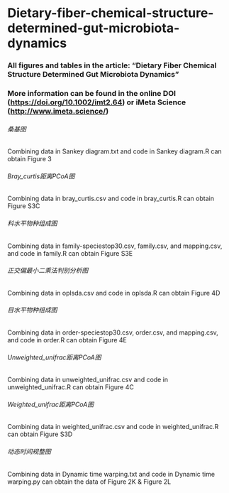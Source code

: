 # Dietary-fiber-chemical-structure-determined-gut-microbiota-dynamics
### All figures and tables in the article: “Dietary Fiber Chemical Structure Determined Gut Microbiota Dynamics”
### More information can be found in the online DOI (https://doi.org/10.1002/imt2.64) or iMeta Science (http://www.imeta.science/)
###### 桑基图
Combining data in Sankey diagram.txt and code in Sankey diagram.R can obtain Figure 3
###### Bray_curtis距离PCoA图
Combining data in bray_curtis.csv and code in bray_curtis.R can obtain Figure S3C
###### 科水平物种组成图
Combining data in family-speciestop30.csv, family.csv, and mapping.csv, and code in family.R can obtain Figure S3E
###### 正交偏最小二乘法判别分析图
Combining data in oplsda.csv and code in oplsda.R can obtain Figure 4D
###### 目水平物种组成图
Combining data in order-speciestop30.csv, order.csv, and mapping.csv, and code in order.R can obtain Figure 4E
###### Unweighted_unifrac距离PCoA图
Combining data in unweighted_unifrac.csv and code in unweighted_unifrac.R can obtain Figure 4C
###### Weighted_unifrac距离PCoA图
Combining data in weighted_unifrac.csv and code in weighted_unifrac.R can obtain Figure S3D
###### 动态时间规整图
Combining data in Dynamic time warping.txt and code in Dynamic time warping.py can obtain the data of Figure 2K & Figure 2L
